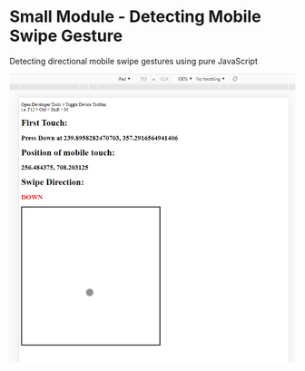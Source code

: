 # Small Module - Detecting Mobile Swipe Gesture
Detecting directional mobile swipe gestures using pure JavaScript

![alt text](https://github.com/philliplam8/Small-Module-Detect-Mobile-Swipe-Gesture/blob/main/ExampleSwipeDetection.png?raw=true)

